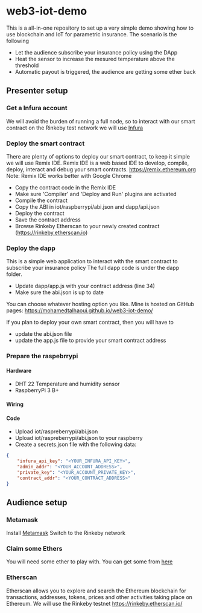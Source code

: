 # web3-iot-demo
This is a all-in-one repository to set up a very simple demo showing how to use blockchain and IoT for parametric insurance.
The scenario is the following
- Let the audience subscribe your insurance policy using the DApp
- Heat the sensor to increase the mesured temperature above the threshold
- Automatic payout is triggered, the audience are getting some ether back

## Presenter setup
### Get a Infura account
We will avoid the burden of running a full node, so to interact with our smart contract on the Rinkeby test network we will use [Infura](https://infura.io/)

### Deploy the smart contract
There are plenty of options to deploy our smart contract, to keep it simple we will use Remix IDE.
Remix IDE is a web based IDE to develop, compile, deploy, interact and debug your smart contracts. 
https://remix.ethereum.org
Note: Remix IDE works better with Google Chrome

- Copy the contract code in the Remix IDE
- Make sure 'Compiler' and 'Deploy and Run' plugins are activated
- Compile the contract
- Copy the ABI in iot/raspberrypi/abi.json and dapp/api.json
- Deploy the contract
- Save the contract address
- Browse Rinkeby Etherscan to your newly created contract (https://rinkeby.etherscan.io)

### Deploy the dapp
This is a simple web application to interact with the smart contract to subscribe your insurance policy
The full dapp code is under the dapp folder.
- Update dapp/app.js with your contract address (line 34)
- Make sure the abi.json is up to date

You can choose whatever hosting option you like.
Mine is hosted on GitHub pages:
https://mohamedtalhaoui.github.io/web3-iot-demo/

If you plan to deploy your own smart contract, then you will have to 
 - update the abi.json file
 - update the app.js file to provide your smart contract address


### Prepare the raspebrrypi
#### Hardware
- DHT 22 Temperature and humidity sensor
- RaspberryPi 3 B+

#### Wiring

#### Code
- Upload iot/raspreberrypi/abi.json 
- Upload iot/raspreberrypi/abi.json to your raspberry
- Create a secrets.json file with the following data:
```json
{
    "infura_api_key": "<YOUR_INFURA_API_KEY>",
    "admin_addr": "<YOUR_ACCOUNT_ADDRESS>",
    "private_key": "<YOUR_ACCOUNT_PRIVATE_KEY>",
    "contract_addr": "<YOUR_CONTRACT_ADDRESS>"
}
``` 

## Audience setup
### Metamask
Install [Metamask](https://metamask.io/)
Switch to the Rinkeby network

### Claim some Ethers
You will need some ether to play with. You can get some from [here](https://faucet.rinkeby.io/)

### Etherscan
Etherscan allows you to explore and search the Ethereum blockchain for transactions, addresses, tokens, prices and other activities taking place on Ethereum.
We will use the Rinkeby testnet https://rinkeby.etherscan.io/
